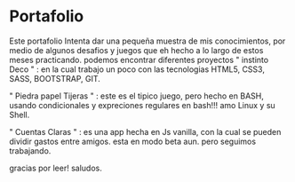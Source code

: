 # Portafolio
Este portafolio Intenta dar una pequeña muestra de mis conocimientos, por medio de algunos desafios y juegos que eh hecho a lo largo de estos meses practicando.
podemos encontrar diferentes proyectos
" instinto Deco " :
en la cual trabajo un poco con las tecnologias HTML5, CSS3, SASS, BOOTSTRAP, GIT.

" Piedra papel Tijeras " :
este es el tipico juego, pero hecho en BASH, usando condicionales y expreciones regulares en bash!!!
amo Linux y su Shell.

" Cuentas Claras " :
es una app hecha en Js vanilla, con la cual se pueden dividir gastos entre amigos.
esta en modo beta aun.
pero seguimos trabajando.


gracias por leer!
saludos.
